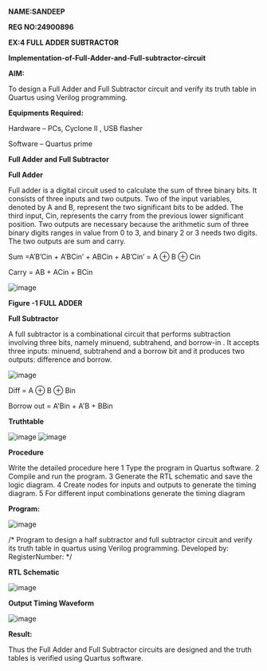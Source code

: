 **NAME:SANDEEP**

**REG NO:24900896**

**EX:4 FULL ADDER SUBTRACTOR**

**Implementation-of-Full-Adder-and-Full-subtractor-circuit**

**AIM:**

To design a Full Adder and Full Subtractor circuit and verify its truth table in Quartus using Verilog programming.

**Equipments Required:**

Hardware – PCs, Cyclone II , USB flasher

Software – Quartus prime

**Full Adder and Full Subtractor**

**Full Adder**

Full adder is a digital circuit used to calculate the sum of three binary bits. It consists of three inputs and two outputs. Two of the input variables, denoted by A and B, represent the two significant bits to be added. The third input, Cin, represents the carry from the previous lower significant position. Two outputs are necessary because the arithmetic sum of three binary digits ranges in value from 0 to 3, and binary 2 or 3 needs two digits. The two outputs are sum and carry.

Sum =A’B’Cin + A’BCin’ + ABCin + AB’Cin’ = A ⊕ B ⊕ Cin 

Carry = AB + ACin + BCin

![image](https://github.com/naavaneetha/FULL_ADDER_SUBTRACTOR/assets/154305477/0f30ba51-5ffb-4198-845f-18e054f675e7)

**Figure -1 FULL ADDER**

**Full Subtractor**

A full subtractor is a combinational circuit that performs subtraction involving three bits, namely minuend, subtrahend, and borrow-in . It accepts three inputs: minuend, subtrahend and a borrow bit and it produces two outputs: difference and borrow.

![image](https://github.com/naavaneetha/FULL_ADDER_SUBTRACTOR/assets/154305477/02b24f51-ab51-4304-9ad6-7b81ffc1ead5)

Diff = A ⊕ B ⊕ Bin 

Borrow out = A'Bin + A'B + BBin

**Truthtable**

![image](https://github.com/user-attachments/assets/b77cb901-189e-4c11-b0b1-5cf218b8beb6)
![image](https://github.com/user-attachments/assets/496c0d38-15f8-4c22-96d0-a807cfdcf8d2)


**Procedure**

Write the detailed procedure here 1 Type the program in Quartus software. 2
Compile and run the program. 3 Generate the RTL schematic and save the logic
diagram. 4 Create nodes for inputs and outputs to generate the timing diagram. 5 For
different input combinations generate the timing diagram

**Program:**

![image](https://github.com/user-attachments/assets/f0146587-af13-42aa-a8b6-23172e1049e5)

/* Program to design a half subtractor and full subtractor circuit and verify its truth table in quartus using Verilog programming. Developed by: RegisterNumber:
*/

**RTL Schematic**

![image](https://github.com/user-attachments/assets/9c9e1584-f823-476e-9e3a-3f96ec1344fc)


**Output Timing Waveform**

![image](https://github.com/user-attachments/assets/ecbcf691-d6c2-4728-8223-3904f8efb23f)


**Result:**

Thus the Full Adder and Full Subtractor circuits are designed and the truth tables is verified using Quartus software.



